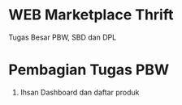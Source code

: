 # WEB Marketplace Thrift 

Tugas Besar PBW, SBD dan DPL

# Pembagian Tugas PBW
1. Ihsan Dashboard dan daftar produk
